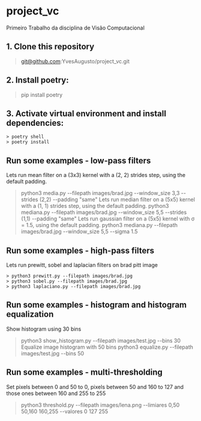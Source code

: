 # project_vc
Primeiro Trabalho da disciplina de Visão Computacional

## 1. Clone this repository
> git@github.com:YvesAugusto/project_vc.git
## 2. Install poetry: 
> pip install poetry
## 3. Activate virtual environment and install dependencies:
``` shell
> poetry shell
> poetry install
```
## Run some examples - low-pass filters
Lets run mean filter on a (3x3) kernel with a (2, 2) strides step, using the default padding. 
> python3 media.py --filepath images/brad.jpg --window_size 3,3 --strides (2,2) --padding "same"
Lets run median filter on a (5x5) kernel with a (1, 1) strides step, using the default padding. 
> python3 mediana.py --filepath images/brad.jpg --window_size 5,5 --strides (1,1) --padding "same"
Lets run gaussian filter on a (5x5) kernel with σ = 1.5, using the default padding. 
> python3 mediana.py --filepath images/brad.jpg --window_size 5,5 --sigma 1.5
## Run some examples - high-pass filters
Lets run prewitt, sobel and laplacian filters on brad pitt image
``` shell
> python3 prewitt.py --filepath images/brad.jpg
> python3 sobel.py --filepath images/brad.jpg
> python3 laplaciano.py --filepath images/brad.jpg
```
## Run some examples - histogram and histogram equalization
Show histogram using 30 bins
> python3 show_histogram.py --filepath images/test.jpg --bins 30
Equalize image histogram with 50 bins
> python3 equalize.py --filepath images/test.jpg --bins 50
## Run some examples - multi-thresholding
Set pixels between 0 and 50 to 0, pixels between 50 and 160 to 127 and those ones between 160 and 255 to 255
> python3 threshold.py --filepath images/lena.png --limiares 0,50 50,160 160,255 --valores 0 127 255
